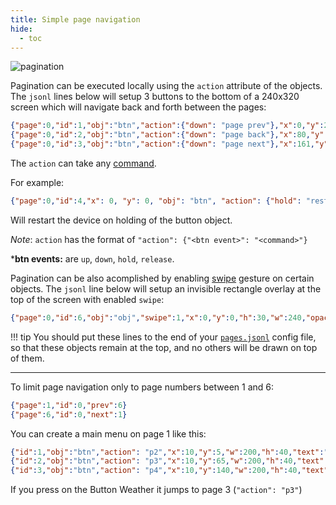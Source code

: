 ```yaml
---
title: Simple page navigation
hide:
  - toc
---
```


![pagination](https://user-images.githubusercontent.com/1550668/115120975-aa96c480-9fb0-11eb-9bda-95abcc16ec8e.png)

Pagination can be executed locally using the `action` attribute of the objects.
The `jsonl` lines below will setup 3 buttons to the bottom of a 240x320 screen which will navigate back and forth between the pages:

```json linenums="1"
{"page":0,"id":1,"obj":"btn","action":{"down": "page prev"},"x":0,"y":290,"w":79,"h":32,"bg_color":"#2C3E50","text":"\uE141","text_color":"#FFFFFF","radius":0,"border_side":0,"text_font":24}
{"page":0,"id":2,"obj":"btn","action":{"down": "page back"},"x":80,"y":290,"w":80,"h":32,"bg_color":"#2C3E50","text":"\uE2DC","text_color":"#FFFFFF","radius":0,"border_side":0,"text_font":24}
{"page":0,"id":3,"obj":"btn","action":{"down": "page next"},"x":161,"y":290,"w":79,"h":32,"bg_color":"#2C3E50","text":"\uE142","text_color":"#FFFFFF","radius":0,"border_side":0,"text_font":24}
```

The `action` can take any [command](../commands/global.md).

For example:
```json linenums="1"
{"page":0,"id":4,"x": 0, "y": 0, "obj": "btn", "action": {"hold": "restart"}, "text":"\uE456","text_color":"#FFFFFF","radius":0,"border_side":0,"text_font":24}
```
Will restart the device on holding of the button object.

*Note*: `action` has the format of `"action": {"<btn event>": "<command>"}`

***btn events:** are `up`, `down`, `hold`, `release`.

Pagination can be also acomplished by enabling [swipe](../design/objects/index.md#swipe) gesture on certain objects. The `jsonl` line below will setup an invisible rectangle overlay at the top of the screen with enabled `swipe`:

```json linenums="1"
{"page":0,"id":6,"obj":"obj","swipe":1,"x":0,"y":0,"h":30,"w":240,"opacity":0,"comment":"swipe-area-at-top"}
```

!!! tip
    You should put these lines to the end of your [`pages.jsonl`](../design/pages.md#pagesjsonl) config file, so that these objects remain at the top, and no others will be drawn on top of them.

* * * * *

To limit page navigation only to page numbers between 1 and 6:

```json linenums="1"
{"page":1,"id":0,"prev":6}
{"page":6,"id":0,"next":1}
```

You can create a main menu on page 1 like this:
```json linenums="1"
{"id":1,"obj":"btn","action": "p2","x":10,"y":5,"w":200,"h":40,"text":"Doors+Windows","text_font":32}
{"id":2,"obj":"btn","action": "p3","x":10,"y":65,"w":200,"h":40,"text":"Weather","text_font":32}
{"id":3,"obj":"btn","action": "p4","x":10,"y":140,"w":200,"h":40,"text":"Lights","text_font":32}
```

If you press on the Button Weather it jumps to page 3 (`"action": "p3"`)


